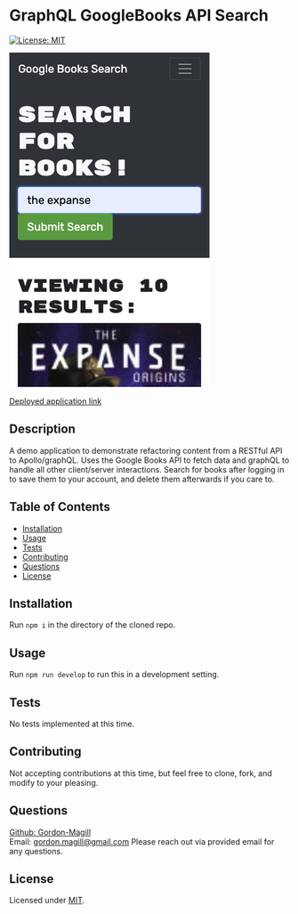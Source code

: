 # GraphQL GoogleBooks API Search
[![License: MIT](https://img.shields.io/badge/License-MIT-yellow.svg)](https://opensource.org/licenses/MIT)

![Deployed screenshot](./assets/book_search_screenshot.png)

[Deployed application link](https://arcane-garden-49293.herokuapp.com/)

## Description

A demo application to demonstrate refactoring content from a RESTful API to Apollo/graphQL. Uses the Google Books API to fetch data and graphQL to handle all other client/server interactions. Search for books after logging in to save them to your account, and delete them afterwards if you care to.

## Table of Contents

- [Installation](#installation)
- [Usage](#usage)
- [Tests](#tests)
- [Contributing](#contributing)
- [Questions](#questions)
- [License](#license)

## Installation

Run ```npm i``` in the directory of the cloned repo.

## Usage

Run ```npm run develop``` to run this in a development setting.

## Tests

No tests implemented at this time.

## Contributing

Not accepting contributions at this time, but feel free to clone, fork, and modify to your pleasing.

## Questions

[Github: Gordon-Magill](https://github.com/Gordon-Magill)<br>
Email: gordon.magill@gmail.com
Please reach out via provided email for any questions.

## License

Licensed under [MIT](https://opensource.org/licenses/MIT).